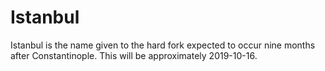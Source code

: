 # Istanbul

Istanbul is the name given to the hard fork expected to occur nine months after Constantinople. This will be approximately 2019-10-16.

